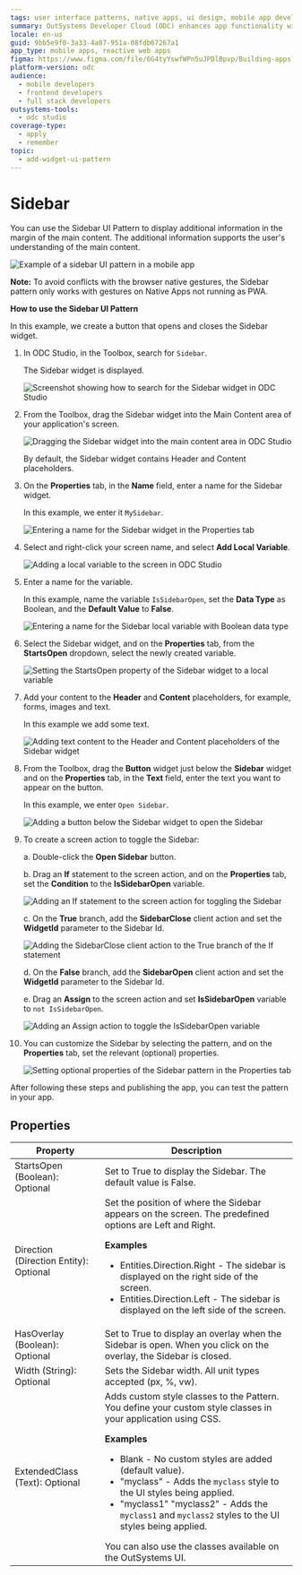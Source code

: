 ```yaml
---
tags: user interface patterns, native apps, ui design, mobile app development, outsystems
summary: OutSystems Developer Cloud (ODC) enhances app functionality with a Sidebar UI Pattern for displaying additional content.
locale: en-us
guid: 9bb5e9f0-3a33-4a07-951a-08fdb67267a1
app_type: mobile apps, reactive web apps
figma: https://www.figma.com/file/6G4tyYswfWPn5uJPDlBpvp/Building-apps?type=design&node-id=3203%3A17424&t=ZwHw8hXeFhwYsO5V-1
platform-version: odc
audience:
  - mobile developers
  - frontend developers
  - full stack developers
outsystems-tools:
  - odc studio
coverage-type:
  - apply
  - remember
topic:
  - add-widget-ui-pattern
---
```


# Sidebar

You can use the Sidebar UI Pattern to display additional information in the margin of the main content. The additional information supports the user's understanding of the main content.

![Example of a sidebar UI pattern in a mobile app](images/sidebar-example.png "Sidebar Example")

<div class="info" markdown="1">

**Note:** To avoid conflicts with the browser native gestures, the Sidebar pattern only works with gestures on Native Apps not running as PWA.  

</div>

**How to use the Sidebar UI Pattern**

In this example, we create a button that opens and closes the Sidebar widget.

1. In ODC Studio, in the Toolbox, search for `Sidebar`.

    The Sidebar widget is displayed.

    ![Screenshot showing how to search for the Sidebar widget in ODC Studio](images/sidebar-widget-ss.png "Sidebar Widget Search")

1. From the Toolbox, drag the Sidebar widget into the Main Content area of your application's screen.

    ![Dragging the Sidebar widget into the main content area in ODC Studio](images/sidebar-drag-ss.png "Dragging Sidebar Widget")

    By default, the Sidebar widget contains Header and Content placeholders.

1. On the **Properties** tab, in the **Name** field, enter a name for the Sidebar widget.

    In this example, we enter it `MySidebar`.

    ![Entering a name for the Sidebar widget in the Properties tab](images/sidebar-name-ss.png "Naming the Sidebar Widget")

1. Select and right-click your screen name, and select **Add Local Variable**.

    ![Adding a local variable to the screen in ODC Studio](images/sidebar-add-var-ss.png "Adding a Local Variable")

1. Enter a name for the variable.

    In this example, name the variable ``IsSidebarOpen``, set the **Data Type** as Boolean, and the **Default Value** to **False**.

    ![Entering a name for the Sidebar local variable with Boolean data type](images/sidebar-var-name-ss.png "Naming the Sidebar Variable")

1. Select the Sidebar widget, and on the **Properties** tab, from the **StartsOpen** dropdown, select the newly created variable.

    ![Setting the StartsOpen property of the Sidebar widget to a local variable](images/sidebar-isopen-ss.png "Setting StartsOpen Property")

1. Add your content to the **Header** and **Content** placeholders, for example, forms, images and text. 
    
    In this example we add some text.
   
    ![Adding text content to the Header and Content placeholders of the Sidebar widget](images/sidebar-content-ss.png "Adding Content to Sidebar")

1. From the Toolbox, drag the **Button** widget just below the **Sidebar** widget and on the **Properties** tab, in the **Text** field, enter the text you want to appear on the button.

    In this example, we enter `Open Sidebar`.

    ![Adding a button below the Sidebar widget to open the Sidebar](images/sidebar-button-ss.png "Adding a Button to Open Sidebar")

1. To create a screen action to toggle the Sidebar:

    a. Double-click the **Open Sidebar** button.

    b. Drag an **If** statement to the screen action, and on the **Properties** tab, set the **Condition** to the **IsSidebarOpen** variable.

    ![Adding an If statement to the screen action for toggling the Sidebar](images/sidebar-if-ss.png "Adding If Statement")

    c. On the **True** branch, add the **SidebarClose** client action and set the **WidgetId** parameter to the Sidebar Id.

    ![Adding the SidebarClose client action to the True branch of the If statement](images/sidebar-close-ss.png "Adding SidebarClose Client Action")

    d. On the **False** branch, add the **SidebarOpen** client action and set the **WidgetId** parameter to the Sidebar Id.

    e. Drag an **Assign** to the screen action and set **IsSidebarOpen** variable to ``not IsSidebarOpen``.
    
    ![Adding an Assign action to toggle the IsSidebarOpen variable](images/sidebar-assign-ss.png "Adding an Assign Action")

1. You can customize the Sidebar by selecting the pattern, and on the **Properties** tab, set the relevant (optional) properties.

    ![Setting optional properties of the Sidebar pattern in the Properties tab](images/sidebar-properties-ss.png "Setting Sidebar Pattern Properties")

After following these steps and publishing the app, you can test the pattern in your app.

## Properties

| Property                               | Description                                                                                                                                                                                                                                                                                                                                                                                                                                                                                                                                                                                                                   |
|----------------------------------------|-------------------------------------------------------------------------------------------------------------------------------------------------------------------------------------------------------------------------------------------------------------------------------------------------------------------------------------------------------------------------------------------------------------------------------------------------------------------------------------------------------------------------------------------------------------------------------------------------------------------------------|
| StartsOpen (Boolean): Optional         | Set to True to display the Sidebar. The default value is False.                                                                                                                                                                                                                                                                                                                                                                                                                                                                                                                                                               |
| Direction (Direction Entity): Optional | Set the position of where the Sidebar appears on the screen. The predefined options are Left and Right.<p>**Examples** <ul><li>Entities.Direction.Right - The sidebar is displayed on the right side of the screen.</li><li>Entities.Direction.Left - The sidebar is displayed on the left side of the screen. </li></ul></p>                                                                                                                                                                                                                                                                                                 |
| HasOverlay (Boolean): Optional         | Set to True to display an overlay when the Sidebar is open. When you click on the overlay, the Sidebar is closed.                                                                                                                                                                                                                                                                                                                                                                                                                                                                                                             |
| Width (String): Optional               | Sets the Sidebar width. All unit types accepted (px, %, vw).                                                                                                                                                                                                                                                                                                                                                                                                                                                                                                                                                                  |
| ExtendedClass (Text): Optional         | Adds custom style classes to the Pattern. You define your custom style classes in your application using CSS. <p>**Examples** <ul><li>Blank - No custom styles are added (default value).</li><li>"myclass" - Adds the ``myclass`` style to the UI styles being applied. </li><li>"myclass1" "myclass2" - Adds the ``myclass1`` and ``myclass2`` styles to the UI styles being applied.</li></ul></p>You can also use the classes available on the OutSystems UI. |

